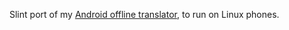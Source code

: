 Slint port of my [Android offline translator](https://github.com/DavidVentura/firefox-translator), to run on Linux phones.
